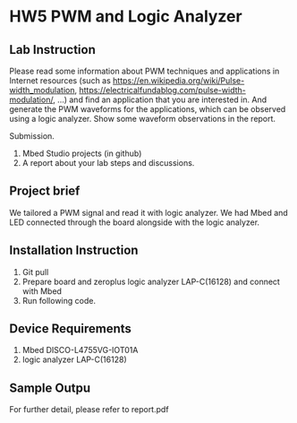 HW5 PWM and Logic Analyzer
===========================
## Lab Instruction
Please read some information about PWM techniques and applications in Internet resources (such as https://en.wikipedia.org/wiki/Pulse-width_modulation, https://electricalfundablog.com/pulse-width-modulation/, ...) and find an application that you are interested in. And generate the PWM waveforms for the applications, which can be observed using a logic analyzer. Show some waveform observations in the report.

Submission.
1. Mbed Studio projects (in github)
2. A report about your lab steps and discussions.

## Project brief
We tailored a PWM signal and read it with logic analyzer. We had Mbed and LED connected through the board alongside with the logic analyzer.

## Installation Instruction
1. Git pull
2. Prepare board and zeroplus logic analyzer LAP-C(16128) and connect with Mbed
3. Run following code.

## Device Requirements
1. Mbed DISCO-L4755VG-IOT01A
2. logic analyzer LAP-C(16128)

## Sample Outpu
For further detail, please refer to report.pdf
